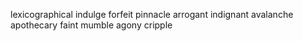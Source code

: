 lexicographical
indulge
forfeit
pinnacle
arrogant
indignant
avalanche
apothecary
faint
mumble
agony
cripple
